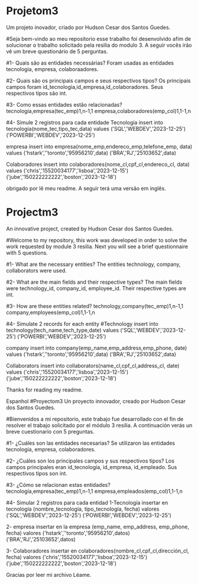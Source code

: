 # Projetom3
Um projeto inovador,  criado por Hudson Cesar dos Santos Guedes.

#Seja bem-vindo ao meu repositorio esse trabalho foi desenvolvido afim de solucionar o trabalho solicitado pela resilia do modulo 3.
A seguir vocês irão vê um breve questionário de 5 perguntas.

#1- Quais são as entidades necessárias?
Foram usadas as entidades tecnologia, empresa, colaboraadores.

#2- Quais são os principais campos e seus respectivos tipos?
Os principais campos foram id_tecnologia,id_empresa,id_colaboradores.
Seus respectivos tipos são int.

#3- Como essas entidades estão relacionadas?
tecnologia,empresa(tec_emp)1,n-1,1
empresa,colaboradores(emp_col)1,1-1,n

#4- Simule 2 registros para cada entidade
Tecnologia
insert into tecnologia(nome_tec,tipo_tec,data)
values
('SQL','WEBDEV','2023-12-25')
('POWERBI','WEBDEV','2023-12-25')

empresa
insert into empresa(nome_emp,endereco_emp,telefone_emp, data)
values
('hstark',''toronto','95956210',data)
('BRA','RJ','25103652',data)

Colaboradores
insert into colaboradores(nome_cl,cpf_cl,endereco_cl, data)
values
('chris','15520034177','lisboa','2023-12-15')
('jube','150222222222','boston','2023-12-18')

obrigado por lê meu readme.
A seguir terá uma versão em inglês.


# Projectm3
An innovative project, created by Hudson Cesar dos Santos Guedes.

#Welcome to my repository, this work was developed in order to solve the work requested by module 3 resilia.
Next you will see a brief questionnaire with 5 questions.

#1- What are the necessary entities?
The entities technology, company, collaborators were used.

#2- What are the main fields and their respective types?
The main fields were technology_id, company_id, employee_id.
Their respective types are int.

#3- How are these entities related?
technology,company(tec_emp)1,n-1,1
company,employees(emp_col)1,1-1,n

#4- Simulate 2 records for each entity
#Technology
insert into technology(tech_name,tech_type,date)
values
('SQL','WEBDEV','2023-12-25')
('POWERBI','WEBDEV','2023-12-25')

company
insert into company(emp_name,emp_address,emp_phone, date)
values
('hstark',''toronto','95956210',data)
('BRA','RJ','25103652',data)

Collaborators
insert into collaborators(name_cl,cpf_cl,address_cl, date)
values
('chris','15520034177','lisboa','2023-12-15')
('jube','150222222222','boston','2023-12-18')

Thanks for reading my readme.

Espanhol
#Proyectom3
Un proyecto innovador, creado por Hudson Cesar dos Santos Guedes.

#Bienvenidos a mi repositorio, este trabajo fue desarrollado con el fin de resolver el trabajo solicitado por el módulo 3 resilia.
A continuación verás un breve cuestionario con 5 preguntas.

#1- ¿Cuáles son las entidades necesarias?
Se utilizaron las entidades tecnología, empresa, colaboradores.

#2- ¿Cuáles son los principales campos y sus respectivos tipos?
Los campos principales eran id_tecnología, id_empresa, id_empleado.
Sus respectivos tipos son int.

#3- ¿Cómo se relacionan estas entidades?
tecnología,empresa(tec_emp)1,n-1,1
empresa,empleados(emp_col)1,1-1,n

#4- Simular 2 registros para cada entidad
1-Tecnología
insertar en tecnología (nombre_tecnología, tipo_tecnología, fecha)
valores
('SQL','WEBDEV','2023-12-25')
('POWERBI','WEBDEV','2023-12-25')

2- empresa
insertar en la empresa (emp_name, emp_address, emp_phone, fecha)
valores
('hstark',''toronto','95956210',datos)
('BRA','RJ','25103652',datos)

3- Colaboradores
insertar en colaboradores(nombre_cl,cpf_cl,dirección_cl, fecha)
valores
('chris','15520034177','lisboa','2023-12-15')
('jube','150222222222','boston','2023-12-18')

Gracias por leer mi archivo Léame.





